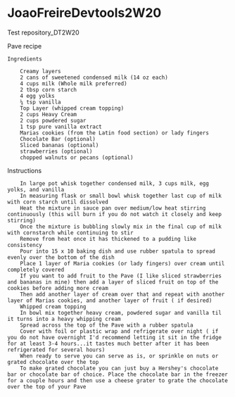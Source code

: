 # JoaoFreireDevtools2W20
Test repository_DT2W20


Pave recipe 

	Ingredients

		Creamy layers
		2 cans of sweetened condensed milk (14 oz each)
		4 cups milk (Whole milk preferred)
		2 tbsp corn starch
		4 egg yolks
		¼ tsp vanilla
		Top Layer (whipped cream topping)
		2 cups Heavy Cream
		2 cups powdered sugar
		1 tsp pure vanilla extract
		Marias cookies (from the Latin food section) or lady fingers
		Chocolate Bar (optional)
		Sliced bananas (optional)
		strawberries (optional)
		chopped walnuts or pecans (optional)

Instructions

		In large pot whisk together condensed milk, 3 cups milk, egg yolks, and vanilla
		In measuring flask or small bowl whisk together last cup of milk with corn starch until dissolved
		Heat the mixture in sauce pan over medium/low heat stirring continuously (this will burn if you do not watch it closely and keep stirring)
		Once the mixture is bubbling slowly mix in the final cup of milk with cornstarch while continuing to stir
		Remove from heat once it has thickened to a pudding like consistency
		Pour into 15 x 10 baking dish and use rubber spatula to spread evenly over the bottom of the dish
		Place 1 layer of Maria cookies (or lady fingers) over cream until completely covered
		If you want to add fruit to the Pave (I like sliced strawberries and bananas in mine) then add a layer of sliced fruit on top of the cookies before adding more cream
		Then add another layer of cream over that and repeat with another layer of Marias cookies, and another layer of fruit ( if desired)
		Whipped cream topping
		In bowl mix together heavy cream, powdered sugar and vanilla til it turns into a heavy whipping cream
		Spread across the top of the Pave with a rubber spatula
		Cover with foil or plastic wrap and refrigerate over night ( if you do not have overnight I'd recommend letting it sit in the fridge for at least 3-4 hours...it tastes much better after it has been refrigerated for several hours)
		When ready to serve you can serve as is, or sprinkle on nuts or grated chocolate over the top
		To make grated chocolate you can just buy a Hershey's chocolate bar or chocolate bar of choice. Place the chocolate bar in the freezer for a couple hours and then use a cheese grater to grate the chocolate over the top of your Pave
